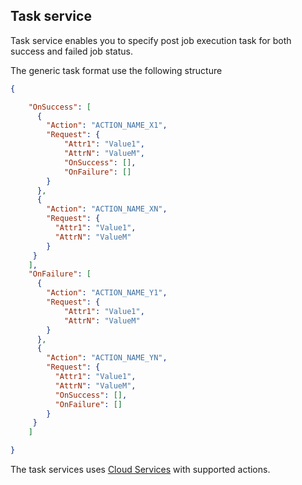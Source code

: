 ## Task service

Task service enables you to specify post job execution task for both success and failed job status.



The generic task format use the following structure

```json
{

    "OnSuccess": [
      {
        "Action": "ACTION_NAME_X1",
        "Request": {
            "Attr1": "Value1",
            "AttrN": "ValueM",
            "OnSuccess": [],
            "OnFailure": []
        }
      },
      {
        "Action": "ACTION_NAME_XN",
        "Request": {
          "Attr1": "Value1",
          "AttrN": "ValueM"
        }
     }
    ],
    "OnFailure": [
      {
        "Action": "ACTION_NAME_Y1",
        "Request": {
            "Attr1": "Value1",
            "AttrN": "ValueM"
        }
      },
      {
        "Action": "ACTION_NAME_YN",
        "Request": {
          "Attr1": "Value1",
          "AttrN": "ValueM",
          "OnSuccess": [],
          "OnFailure": []
        }
     }
    ]

}
```
The task services uses [Cloud Services](../service/README.md) with supported actions. 

